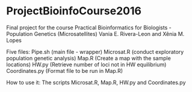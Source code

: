 # ProjectBioinfoCourse2016
Final project for the course Practical Bioinformatics for Biologists - Population Genetics (Microsatellites)
Vania E. Rivera-Leon and Xênia M. Lopes

Five files:
Pipe.sh (main file - wrapper)
Microsat.R (conduct exploratory population genetic analysis)
Map.R (Create a map with the sample locations)
HW.py (Retrieve number of loci not in HW equilibrium)
Coordinates.py (Format file to be run in Map.R)

How to use it:
The scripts Microsat.R, Map.R, HW.py and Coordinates.py
